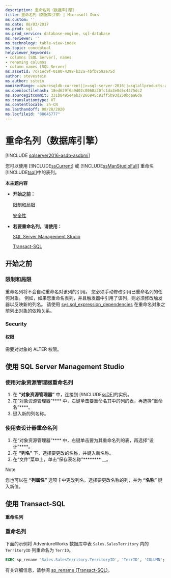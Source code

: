 ```yaml
---
description: 重命名列（数据库引擎）
title: 重命名列（数据库引擎）| Microsoft Docs
ms.custom: ''
ms.date: 08/03/2017
ms.prod: sql
ms.prod_service: database-engine, sql-database
ms.reviewer: ''
ms.technology: table-view-index
ms.topic: conceptual
helpviewer_keywords:
- columns [SQL Server], names
- renaming columns
- column names [SQL Server]
ms.assetid: 7c71ec9f-0180-4398-b32a-4bfb7592e75d
author: stevestein
ms.author: sstein
monikerRange: =azuresqldb-current||>=sql-server-2016||=sqlallproducts-allversions||>=sql-server-linux-2017||=azuresqldb-mi-current
ms.openlocfilehash: 18ed629f6a9d02c0068a20fc1da3e8d5c4375dc2
ms.sourcegitcommit: 331b8495e4ab37266945c81ff5b93d250bdaa6da
ms.translationtype: HT
ms.contentlocale: zh-CN
ms.lasthandoff: 08/20/2020
ms.locfileid: "88645777"
---
```

# <a name="rename-columns-database-engine"></a>重命名列（数据库引擎）


[!INCLUDE [sqlserver2016-asdb-asdbmi](../../includes/applies-to-version/sqlserver2016-asdb-asdbmi.md)]

您可以使用 [!INCLUDE[ssCurrent](../../includes/sscurrent-md.md)] 或 [!INCLUDE[ssManStudioFull](../../includes/ssmanstudiofull-md.md)] 重命名 [!INCLUDE[tsql](../../includes/tsql-md.md)]中的表列。

**本主题内容**

- **开始之前：**

   [限制和局限](#Restrictions)

   [安全性](#Security)

- **若要重命名列，请使用：**

   [SQL Server Management Studio](#SSMSProcedure)

   [Transact-SQL](#TsqlProcedure)

## <a name="before-you-begin"></a><a name="BeforeYouBegin"></a> 开始之前

### <a name="limitations-and-restrictions"></a><a name="Restrictions"></a> 限制和局限

重命名列将不会自动重命名对该列的引用。 您必须手动修改引用已重命名列的任何对象。 例如，如果您重命名表列，并且触发器中引用了该列，则必须修改触发器以反映新的列名。 请使用 [sys.sql_expression_dependencies](../../relational-databases/system-catalog-views/sys-sql-expression-dependencies-transact-sql.md) 在重命名对象之前列出对象的依赖关系。

### <a name="security"></a><a name="Security"></a> Security

#### <a name="permissions"></a><a name="Permissions"></a> 权限

需要对对象的 ALTER 权限。

## <a name="using-sql-server-management-studio"></a><a name="SSMSProcedure"></a> 使用 SQL Server Management Studio

### <a name="to-rename-a-column-using-object-explorer"></a>使用对象资源管理器重命名列

1. 在 **“对象资源管理器”** 中，连接到 [!INCLUDE[ssDE](../../includes/ssde-md.md)]的实例。
2. 在“对象资源管理器”**** 中，右键单击要重命名其中的列的表，再选择“重命名”****。
3. 键入新的列名称。

### <a name="to-rename-a-column-using-table-designer"></a>使用表设计器重命名列

1. 在“对象资源管理器”**** 中，右键单击要为其重命名列的表，再选择“设计”****。
2. 在 **“列名”** 下，选择要更改的名称，并键入新名称。
3. 在“文件”菜单上，单击“保存表名称”******** __。

> [!NOTE]
> 您也可以在 **“列属性”** 选项卡中更改列名。选择要更改名称的列，并为 **“名称”** 键入新值。

## <a name="using-transact-sql"></a><a name="TsqlProcedure"></a> 使用 Transact-SQL

**重命名列**

### <a name="to-rename-a-column"></a>重命名列

下面的示例将 AdventureWorks 数据库中表 `Sales.SalesTerritory` 内的 `TerritoryID` 列重命名为 `TerrID`。

```sql
EXEC sp_rename 'Sales.SalesTerritory.TerritoryID', 'TerrID', 'COLUMN';
```

有关详细信息，请参阅 [sp_rename (Transact-SQL)](../../relational-databases/system-stored-procedures/sp-rename-transact-sql.md)。
